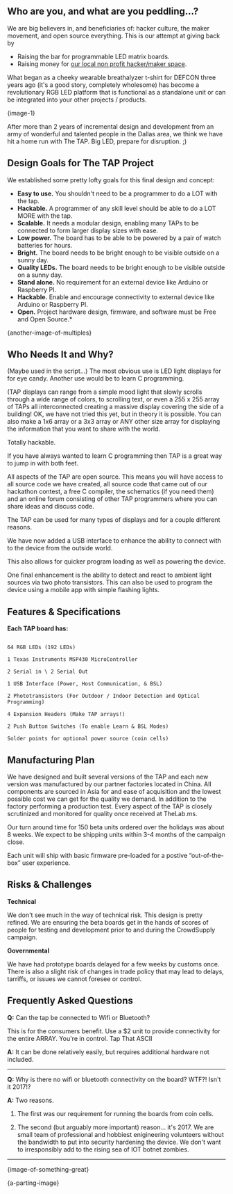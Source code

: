 
## Who are you, and what are you peddling...?
We are big believers in, and beneficiaries of: hacker culture, the maker movement, and open source everything.  This is our attempt at giving back by
*  Raising the bar for programmable LED matrix boards.
*  Raising money for [our local non profit hacker/maker space](https://thelab.ms).

What began as a cheeky wearable breathalyzer t-shirt for DEFCON three years ago (it's a good story, completely wholesome) has become a revolutionary RGB LED platform that is functional as a standalone unit or can be integrated into your other projects / products.

{image-1}

After more than 2 years of incremental design and development from an army of wonderful and talented people in the Dallas area, we think we have hit a home run with The TAP.  Big LED, prepare for disruption.  ;)

## Design Goals for The TAP Project
We established some pretty lofty goals for this final design and concept:

*  **Easy to use.**  You shouldn't need to be a programmer to do a LOT with the tap.
*  **Hackable.**  A programmer of any skill level should be able to do a LOT MORE with the tap.
*  **Scalable.**  It needs a modular design, enabling many TAPs to be connected to form larger display sizes with ease.
*  **Low power.** The board has to be able to be powered by a pair of watch batteries for hours.
*  **Bright.**  The board needs to be bright enough to be visible outside on a sunny day.
*  **Quality LEDs.**  The board needs to be bright enough to be visible outside on a sunny day.
*  **Stand alone.** No requirement for an external device like Arduino or Raspberry PI.
*  **Hackable.** Enable and encourage connectivity to external device like Arduino or Raspberry PI.
*  **Open.**  Project hardware design, firmware, and software must be Free and Open Source.*

{another-image-of-multiples}

## Who Needs It and Why?

(Maybe used in the script...) The most obvious use is LED light displays for for eye candy. Another use would be to learn C programming.

(TAP displays can range from a simple mood light that slowly scrolls through a wide range of colors, to scrolling text, or even a 255 x 255 array of TAPs all interconnected creating a massive display covering the side of a building! OK, we have not tried this yet, but in theory it is possible. You can also make a 1x6 array or a 3x3 array or ANY other size array for displaying the information that you want to share with the world.

Totally hackable.

If you have always wanted to learn C programming then TAP is a great way to jump in with both feet.

All aspects of the TAP are open source. This means you will have access to all source code we have created, all source code that came out of our hackathon contest, a free C compiler, the schematics (if you need them) and an online forum consisting of other TAP programmers where you can share ideas and discuss code.


The TAP can be used for many types of displays and for a couple different reasons.

We have now added a USB interface to enhance the ability to connect with to the device from the outside world.

This also allows for quicker program loading as well as powering the device.

One final enhancement is the ability to detect and react to ambient light sources via two photo transistors. This can also be used to program the device using a mobile app with simple flashing lights.


## Features & Specifications


**Each TAP board has:**

```

64 RGB LEDs (192 LEDs)

1 Texas Instruments MSP430 MicroController

2 Serial in \ 2 Serial Out

1 USB Interface (Power, Host Communication, & BSL)

2 Phototransistors (For Outdoor / Indoor Detection and Optical Programming)

4 Expansion Headers (Make TAP arrays!)

2 Push Button Switches (To enable Learn & BSL Modes)

Solder points for optional power source (coin cells)
```


## Manufacturing Plan

We have designed and built several versions of the TAP and each new version was manufactured by our partner factories located in China. All components are sourced in Asia for and ease of acquisition and the lowest possible cost we can get for the quality we demand. In addition to the factory performing a production test. Every aspect of the TAP is closely scrutinized and monitored for quality once received at TheLab.ms.

Our turn around time for 150 beta units ordered over the holidays was about 8 weeks.  We expect to be shipping units within 3-4 months of the campaign close.

Each unit will ship with basic firmware pre-loaded for a postive “out-of-the-box” user experience.

## Risks & Challenges

**Technical**

We don't see much in the way of technical risk.  This design is pretty refined.  We are ensuring the beta boards get in the hands of scores of people for testing and development prior to and during the CrowdSupply campaign.

**Governmental**

We have had prototype boards delayed for a few weeks by customs once.  There is also a slight risk of changes in trade policy that may lead to delays, tarriffs, or issues we cannot foresee or control.

## Frequently Asked Questions

**Q:** Can the tap be connected to Wifi or Bluetooth?

This is for the consumers benefit.  Use a $2 unit to provide connectivity for the entire ARRAY.  You're in control.  Tap That ASCII


**A:** It can be done relatively easily, but requires additional hardware not included.

---
**Q:** Why is there no wifi or bluetooth connectivity on the board?  WTF?! Isn't it 2017!?

**A:** Two reasons.

1. The first was our requirement for running the boards from coin cells.

2. The second (but arguably more important) reason... it's 2017.  We are small team of professional and hobbiest enigineering volunteers without the bandwidth to put into security hardening the device. We don't want to irresponsibly add to the rising sea of IOT botnet zombies.

-------------------------------------------------------------------------------------------------------------------------------------------------------------------------------------------------------------------------------------------------------------------------------------


{image-of-something-great}

{a-parting-image}

